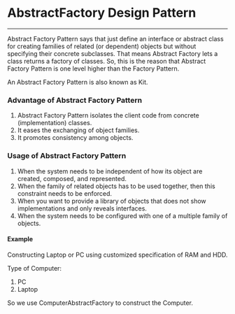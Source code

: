 # AbstractFactory Design Pattern

-----------------------------------------------

Abstract Factory Pattern says that just define an interface or abstract class for creating families of related 
(or dependent) objects but without specifying their concrete subclasses.
That means Abstract Factory lets a class returns a factory of classes.
So, this is the reason that Abstract Factory Pattern is one level higher than the Factory Pattern.

An Abstract Factory Pattern is also known as Kit.

### Advantage of Abstract Factory Pattern
1. Abstract Factory Pattern isolates the client code from concrete (implementation) classes.
2. It eases the exchanging of object families.
3. It promotes consistency among objects.

### Usage of Abstract Factory Pattern
1. When the system needs to be independent of how its object are created, composed, and represented.
2. When the family of related objects has to be used together, then this constraint needs to be enforced.
3. When you want to provide a library of objects that does not show implementations and only reveals interfaces.
4. When the system needs to be configured with one of a multiple family of objects.

#### Example
Constructing Laptop or PC using  customized specification of RAM and HDD.

Type of Computer:
1. PC
2. Laptop

So we use ComputerAbstractFactory to construct the Computer.

